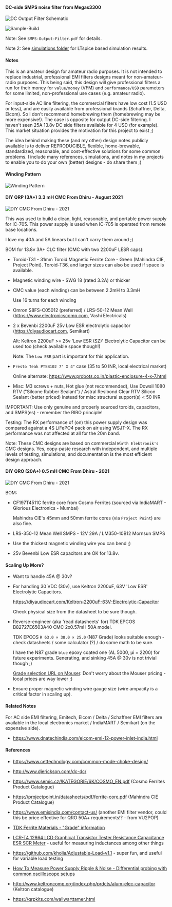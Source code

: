 #### DC-side SMPS noise filter from Megas3300

![DC Output Filter Schematic](./images/Screenshot_2021-08-30_19-54-26.png)

![Sample-Build](./images/Filter-Build-From-Megas3300-Toroid's-OD-is-around-30mm.jpeg)

Note: See `SMPS-Output-Filter.pdf` for details.

Note 2: See [simulations folder](./simulations) for LTspice based simulation
results.

#### Notes

This is an amateur design for amateur radio purposes. It is not intended to
replace industrial, professional EMI filters designs meant for non-amateur-radio
purposes. This being said, this design will give professional filters a run for
their money for `value/money` (VFM) and `performance/USD` parameters for some
limited, non-professional use cases (e.g. amateur radio).

For input-side AC line filtering, the commercial filters have low cost (1.5 USD
or less), and are easily available from professional brands (Schaffner, Delta,
Elcom). So I don't recommend homebrewing them (homebrewing may be more
expensive!). The case is opposite for output DC-side filtering. I haven't seen
25A 13.8v DC side filters available for 4 USD (for example). This market
situation provides the motivation for this project to exist ;)

The idea behind making these (and my other) design notes publicly available is
to deliver REPRODUCIBLE, flexible, home-brewable, standardized, reasonable, and
cost-effective solutions for some common problems. I include many references,
simulations, and notes in my projects to enable you to do your own (better)
designs - do share them ;)

#### Winding Pattern

![Winding Pattern](./images/Winding-Pattern.png)

#### DIY QRP (3A+) 3.3 mH CMC From Dhiru - August 2021

![DIY CMC From Dhiru - 2021](./images/QRP-CMC-August-2021.jpg)

This was used to build a clean, light, reasonable, and portable power supply
for IC-705. This power supply is used when IC-705 is operated from remote base
locations.

I love my 40A and 5A linears but I can't carry them around ;)

BOM for 13.8v 3A+ CLC filter (CMC with two 2200uF LESR caps):

- Toroid-T31 - 31mm Toroid Magnetic Ferrite Core - Green (Mahindra CIE, Project
  Point). Toroid-T36, and larger sizes can also be used if space is available.

- Magnetic winding wire - SWG 18 (rated 3.2A) or thicker

- CMC value (each winding) can be between 2.2mH to 3.3mH

  Use 16 turns for each winding

- Omron S8FS-C05012 (preferred) / LRS-50-12 Mean Well (https://www.electronicscomp.com, Vashi Electricals)

- 2 x Bevenbi 2200uF 25v Low ESR electrolytic capacitor (https://diyaudiocart.com, Semikart)

  Alt: Keltron 2200uF >= 25v 'Low ESR (SZ)' Electrolytic Capacitor can be used too (check available space though!)

  Note: The `Low ESR` part is important for this application.

- `Presto Teak PTSB102 7" X 4"` case (35 to 50 INR, local electrical market)

  Online alternate: https://www.probots.co.in/plastic-enclosure-4-x-7.html

- Misc: M3 screws + nuts, Hot glue (not recommended), Use Dowsil 1080 RTV
  ("Silcone Rubber Sealant") / Astral Resibond Clear RTV Silicon Sealant
  (better priced) instead for misc structural support(s) < 50 INR

IMPORTANT: Use only genuine and properly sourced toroids, capacitors, and
SMPS(es) - remember the RIRO principle!

Testing: The RX performance of (on) this power supply design was compared
against a 4S LiFePO4 pack on air using WSJT-X. The RX performance was not
affected at all for the 20m band.

Note: These CMC designs are based on commercial `Würth Elektronik's` CMC
designs. Yes, copy-paste research with independent, and multiple levels
of testing, simulations, and documentation is the most efficient design
approach.

#### DIY QRO (20A+) 0.5 mH CMC From Dhiru - 2021

![DIY CMC From Dhiru - 2021](./images/DIY-QRO-CMC-Dhiru-2021.jpg)

BOM:

- CF197T4511C ferrite core from Cosmo Ferrites (sourced via IndiaMART -
  Glorious Electronics - Mumbai)

  Mahindra CIE's 45mm and 50mm ferrite cores (via `Project Point`) are also
  fine.

- LRS-350-12 Mean Well SMPS - 12V 29A / LM350-10B12 Mornsun SMPS

- Use the thickest magnetic winding wire you can bend ;)

- 25v Bevenbi Low ESR capacitors are OK for 13.8v.

#### Scaling Up More?

- Want to handle 45A @ 30v?

- For handling 30 VDC (30v), use Keltron 2200uF, 63V 'Low ESR' Electrolytic
  Capacitors.

  https://diyaudiocart.com/Keltron-2200uF-63V-Electrolytic-Capacitor

  Check physical size from the datasheet to be sure though.

- Reverse-engineer (aka 'read datasheets' for) TDK EPCOS B82727E6503A40 CMC
  2x0.57mH 50A model.

  TDK EPCOS `R 63.0 × 38.0 × 25.0` (N87 Grade) looks suitable enough - check
  datasheets / some calculator (?) / do some math to be sure.

  I have the N87 grade `blue` epoxy coated one (AL 5000, µi = 2200) for future
  experiments. Generating, and sinking 45A @ 30v is not trivial though ;)

  [Grade selection URL on Mouser](https://www.mouser.in/c/passive-components/emi-filters-emi-suppression/ferrites/ferrite-cores-accessories/?outside+diameter=63+mm). Don't worry about the Mouser pricing - local prices are way lower ;)

- Ensure proper magnetic winding wire gauge size (wire ampacity is a critical
  factor in scaling up).

#### Related Notes

For AC side EMI filtering, Emitech, Elcom / Delta / Schaffner EMI filters are
available in the local electronics market / IndiaMART / Semikart (on the
expensive side).

- https://www.dnatechindia.com/elcom-emi-12-power-inlet-india.html

#### References

- https://www.cettechnology.com/common-mode-choke-design/

- http://www.djerickson.com/dc-dc/

- https://www.semic.cz/!KATEGORIE/6K/COSMO_EN.pdf (Cosmo Ferrites Product Catalogue)

- https://projectpoint.in/datasheets/pdf/ferrite-core.pdf (Mahindra CIE Product Catalogue)

- https://www.emisindia.com/contact-us/ (another EMI filter vendor, could this
  be price effective for QRO 50A+ requirements!? - from VU2POP)

- [TDK Ferrite Materials - "Grade" information](https://www.tdk-electronics.tdk.com/en/529404/products/product-catalog/ferrites-and-accessories/epcos-ferrites-and-accessories/ferrite-materials)

- [LCR-T4 12864 LCD Graphical Transistor Tester Resistance Capacitance ESR SCR Meter](https://www.techtonics.in/lcr-t4-12864-lcd-graphical-transistor-tester-resistance-capacitance-esr-scr-meter) - useful for measuring inductances among other things

- https://github.com/kholia/Adjustable-Load-v1.1 - super fun, and useful for variable load testing

- [How To Measure Power Supply Ripple & Noise - Differential probing with common oscilloscope setups](https://www.youtube.com/watch?v=Edel3eduRj4)

- http://www.keltroncomp.org/index.php/prdcts/alum-elec-capacitor (Keltron catalogue)

- https://qrpkits.com/wallwarttamer.html
